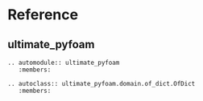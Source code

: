 # Reference

## ultimate_pyfoam

```{eval-rst}
.. automodule:: ultimate_pyfoam
   :members:
```

```{eval-rst}
.. autoclass:: ultimate_pyfoam.domain.of_dict.OfDict
   :members:
```
